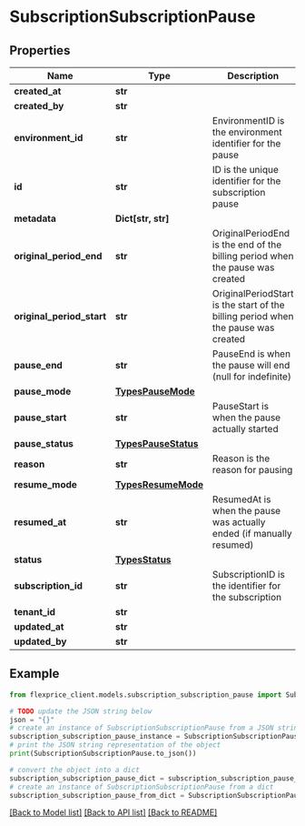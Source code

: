 # SubscriptionSubscriptionPause


## Properties

Name | Type | Description | Notes
------------ | ------------- | ------------- | -------------
**created_at** | **str** |  | [optional] 
**created_by** | **str** |  | [optional] 
**environment_id** | **str** | EnvironmentID is the environment identifier for the pause | [optional] 
**id** | **str** | ID is the unique identifier for the subscription pause | [optional] 
**metadata** | **Dict[str, str]** |  | [optional] 
**original_period_end** | **str** | OriginalPeriodEnd is the end of the billing period when the pause was created | [optional] 
**original_period_start** | **str** | OriginalPeriodStart is the start of the billing period when the pause was created | [optional] 
**pause_end** | **str** | PauseEnd is when the pause will end (null for indefinite) | [optional] 
**pause_mode** | [**TypesPauseMode**](TypesPauseMode.md) |  | [optional] 
**pause_start** | **str** | PauseStart is when the pause actually started | [optional] 
**pause_status** | [**TypesPauseStatus**](TypesPauseStatus.md) |  | [optional] 
**reason** | **str** | Reason is the reason for pausing | [optional] 
**resume_mode** | [**TypesResumeMode**](TypesResumeMode.md) |  | [optional] 
**resumed_at** | **str** | ResumedAt is when the pause was actually ended (if manually resumed) | [optional] 
**status** | [**TypesStatus**](TypesStatus.md) |  | [optional] 
**subscription_id** | **str** | SubscriptionID is the identifier for the subscription | [optional] 
**tenant_id** | **str** |  | [optional] 
**updated_at** | **str** |  | [optional] 
**updated_by** | **str** |  | [optional] 

## Example

```python
from flexprice_client.models.subscription_subscription_pause import SubscriptionSubscriptionPause

# TODO update the JSON string below
json = "{}"
# create an instance of SubscriptionSubscriptionPause from a JSON string
subscription_subscription_pause_instance = SubscriptionSubscriptionPause.from_json(json)
# print the JSON string representation of the object
print(SubscriptionSubscriptionPause.to_json())

# convert the object into a dict
subscription_subscription_pause_dict = subscription_subscription_pause_instance.to_dict()
# create an instance of SubscriptionSubscriptionPause from a dict
subscription_subscription_pause_from_dict = SubscriptionSubscriptionPause.from_dict(subscription_subscription_pause_dict)
```
[[Back to Model list]](../README.md#documentation-for-models) [[Back to API list]](../README.md#documentation-for-api-endpoints) [[Back to README]](../README.md)


